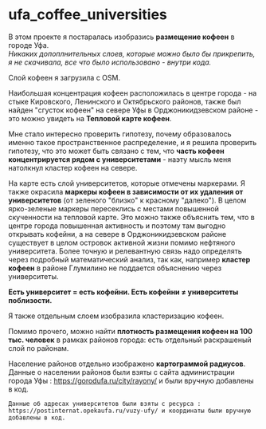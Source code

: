 # ufa_coffee_universities

В этом проекте я постаралась изобразись **размещение кофеен** в городе Уфа.   
  _Никаких допоплнительных слоев, которые можно было бы прикрепить, я не скачивала, все что было использовано - внутри кода._ 
    
  Слой кофеен я загрузила с OSM.
    
  Наибольшая концентрация кофеен расположилась в центре города - на стыке Кировского, Ленинского и Октябрьского районов, также был найден "сгусток кофеен" на севере Уфы в Орджоникидзевском районе - это можно увидеть на **Тепловой карте кофеен**. 
    
  Мне стало интересно проверить гипотезу, почему образовалось именно такое пространственное распределение, и я решила проверить гипотезу, что это может быть связано с тем, что **часть кофеен концентрируется рядом с университетами** - наэту мысль меня натолкнул кластер кофеен на севере. 
    
  На карте есть слой университетов, которые отмечены маркерами. Я также окрасила **маркеры кофеен в зависимости от их удаления от университетов** (от зеленого "близко" к красному "далеко"). В целом ярко-зеленые маркеры пересеклись с местами повышенной скученности на тепловой карте. Это можно также объяснить тем, что в центре города повышенная активность и поэтому там выгодно открывать кофейни, а на севере в Орджоникидзевском районе существует в целом островок активной жизни помимо нефтяного университета. Более точную и релевантную связь надо определять через подробный математический анализ, так как, например **кластер кофеен** в районе Глумилино не поддается объяснению через университеты. 
    
  **Есть университет = есть кофейни. Есть кофейни ≠ университеты поблизости.**
    
  Я также отдельным слоем изобразила кластеризацию кофеен.
    
  Помимо прочего, можно найти **плотность размещения кофеен на 100 тыс. человек** в рамках районов города: есть отдельный раскрашеный слой по районам. 
    
  Население районов отдельно изображено **картограммой радиусов**.  
    Данные о населении районов были взяты с сайта администрации города Уфы : https://gorodufa.ru/city/rayony/ и были вручную добавлены в код.
      
    Данные об адресах университетов были взяты с ресурса : https://postinternat.opekaufa.ru/vuzy-ufy/ и координаты были вручную добавлены в код.
